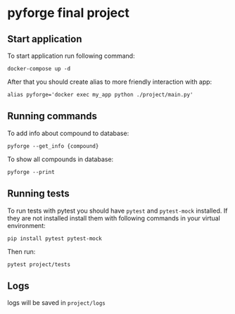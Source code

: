 # pyforge final project

## Start application

To start application run following command:
```
docker-compose up -d
```

After that you should create alias to more friendly interaction with app:
```
alias pyforge='docker exec my_app python ./project/main.py'
```

## Running commands

To add info about compound to database:
```
pyforge --get_info {compound}
```

To show all compounds in database:
```
pyforge --print
```


## Running tests 
To run tests with pytest you should have `pytest` and `pytest-mock` installed.
If they are not installed install them with following commands in your virtual environment:
```
pip install pytest pytest-mock
```

Then run:
```
pytest project/tests
```


## Logs
logs will be saved in `project/logs`

